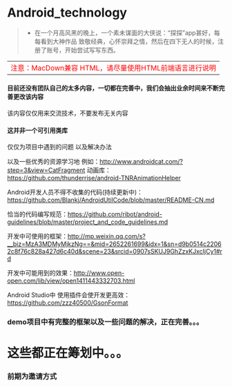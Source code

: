 # Android_technology

> -  在一个月高风黑的晚上，一个素未谋面的大侠说：“探探”app甚好，每每看到大神作品 致敬经典，心怀崇拜之情，然后在四下无人的时候，注册了账号，开始尝试写写东西。

<table>
    <tr>
        <td><font size="3" color="red">注意：MacDown兼容 HTML，请尽量使用HTML前端语言进行说明</td>
    </tr>
</table>

#### 目前还没有团队自己的太多内容，一切都在完善中，我们会抽出业余时间来不断完善更改该内容

该内容仅仅用来交流技术，不要发布无关内容

#### 这并非一个可引用类库

仅仅为项目中遇到的问题 以及解决办法

以及一些优秀的资源学习地 例如：http://www.androidcat.com/?step=3&view=CatFragment
动画库：https://github.com/thunderrise/android-TNRAnimationHelper

Android开发人员不得不收集的代码(持续更新中)：https://github.com/Blankj/AndroidUtilCode/blob/master/README-CN.md

恰当的代码编写规范：https://github.com/ribot/android-guidelines/blob/master/project_and_code_guidelines.md

开发中可使用的框架：http://mp.weixin.qq.com/s?__biz=MzA3MDMyMjkzNg==&mid=2652261699&idx=1&sn=d9b0514c22062c8f76c828a427d6c40d&scene=23&srcid=0907sSKUJ9GhZzxKJxcIjCy1#rd

开发中可能用到的效果：http://www.open-open.com/lib/view/open1411443332703.html



Android Studio中 使用插件会使开发更高效：https://github.com/zzz40500/GsonFormat

### demo项目中有完整的框架以及一些问题的解决，正在完善。。。

# 这些都正在筹划中。。。

### 前期为邀请方式




